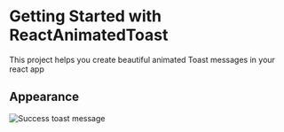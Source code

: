 # Getting Started with ReactAnimatedToast

This project helps you create beautiful animated Toast messages in your react app

## Appearance
![Success toast message]('imgs/success.png)